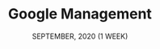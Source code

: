 ---
title: "Google Management"
date: "SEPTEMBER, 2020 (1 WEEK)"
team: "Team: 1"
desc: ""
square: ./GCal/cover.png
order: 3
worktype: "ux"
content: "index"
useTemplate: true
---